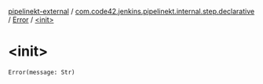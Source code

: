 [pipelinekt-external](../../index.md) / [com.code42.jenkins.pipelinekt.internal.step.declarative](../index.md) / [Error](index.md) / [&lt;init&gt;](./-init-.md)

# &lt;init&gt;

`Error(message: Str)`